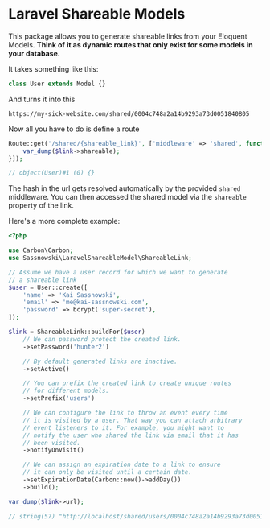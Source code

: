 # Laravel Shareable Models

This package allows you to generate shareable links from your Eloquent Models. **Think of it as dynamic routes that only exist for some models in your database.**

It takes something like this:

```php
class User extends Model {}
```

And turns it into this

```
https://my-sick-website.com/shared/0004c748a2a14b9293a73d0051840805
```

Now all you have to do is define a route

```php
Route::get('/shared/{shareable_link}', ['middleware' => 'shared', function (ShareableLink $link) {
    var_dump($link->shareable);
}]);

// object(User)#1 (0) {}
```

The hash in the url gets resolved automatically by the provided `shared` middleware. You can then accessed the shared model via the `shareable` property of the link.

Here's a more complete example:

```php
<?php

use Carbon\Carbon;
use Sassnowski\LaravelShareableModel\ShareableLink;

// Assume we have a user record for which we want to generate 
// a shareable link 
$user = User::create([
    'name' => 'Kai Sassnowski',
    'email' => 'me@kai-sassnowski.com',
    'password' => bcrypt('super-secret'),
]);

$link = ShareableLink::buildFor($user)
    // We can password protect the created link.
    ->setPassword('hunter2')

    // By default generated links are inactive.
    ->setActive()

    // You can prefix the created link to create unique routes
    // for different models.
    ->setPrefix('users')

    // We can configure the link to throw an event every time
    // it is visited by a user. That way you can attach arbitrary
    // event listeners to it. For example, you might want to
    // notify the user who shared the link via email that it has
    // been visited.
    ->notifyOnVisit()

    // We can assign an expiration date to a link to ensure
    // it can only be visited until a certain date.
    ->setExpirationDate(Carbon::now()->addDay())
    ->build();

var_dump($link->url);

// string(57) "http://localhost/shared/users/0004c748a2a14b9293a73d0051840805"
```



